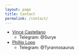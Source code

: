 ```yaml
---
layout: page
title: Contact
permalink: /contact/
---
```


* [Vince Castellano](surye.github.io)
    * Telegram: @Surye
* [Phillip Lopo](xlopo.github.io)
    * Telegram: @Tyrannosaurus

